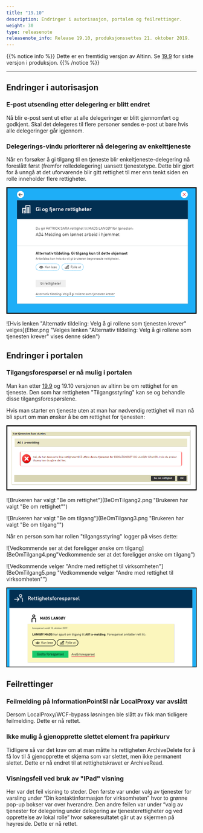 ```yaml
---
title: "19.10"
description: Endringer i autorisasjon, portalen og feilrettinger.
weight: 30
type: releasenote
releasenote_info: Release 19.10, produksjonssettes 21. oktober 2019.
---
```

{{% notice info %}}
Dette er en fremtidig versjon av Altinn. Se [19.9](../19-9) for siste versjon i produksjon.
{{% /notice %}}
***

## Endringer i autorisasjon

### E-post utsending etter delegering er blitt endret

Nå blir e-post sent ut etter at alle delegeringer er blitt gjennomført og godkjent. Skal det delegeres til flere personer sendes e-post ut bare hvis alle delegeringer går igjennom.

### Delegerings-vindu prioriterer nå delegering av enkelttjeneste

Når en forsøker å gi tilgang til en tjeneste blir enkeltjeneste-delegering nå foreslått først (fremfor rolledelegering) uansett tjenestetype. Dette blir gjort for å unngå at det uforvarende blir gitt rettighet til mer enn tenkt siden en rolle inneholder flere rettigheter.

![Denne siden kommer alltid opp først](for.png "Denne siden kommer alltid opp først")

![Hvis lenken "Alternativ tildeling: Velg å gi rollene som tjenesten krever" velges](Etter.png "Velges lenken "Alternativ tildeling: Velg å gi rollene som tjenesten krever" vises denne siden")

## Endringer i portalen

### Tilgangsforespørsel er nå mulig i portalen

Man kan etter [19.9](../19-9) og 19.10 versjonen av altinn be om rettighet for en tjeneste. Den som har rettigheten "Tilgangsstyring" kan se og behandle disse tilgangsforespørslene.

Hvis man starter en tjeneste uten at man har nødvendig rettighet vil man nå bli spurt om man ønsker å be om rettighet for tjenesten:

![Brukeren blir spurt om han/hun ønsker å be om rettighet](BeOmTilgang1.png "Brukeren blir spurt om han/hun ønsker å be om rettighet")

![Brukeren har valgt "Be om rettighet"](BeOmTilgang2.png "Brukeren har valgt "Be om rettighet"")

![Brukeren har valgt "Be om tilgang"](BeOmTilgang3.png "Brukeren har valgt "Be om tilgang"")



Når en person som har rollen "tilgangsstyring" logger på vises dette:

![Vedkommende ser at det foreligger ønske om tilgang](BeOmTilgang4.png"Vedkommende ser at det foreligger ønske om tilgang")

![Vedkommende velger "Andre med rettighet til virksomheten"](BeOmTilgang5.png "Vedkommende velger "Andre med rettighet til virksomheten"")

![Tilgang kan nå innvilges eller avslås](BeOmTilgang6.png "Tilgang kan nå innvilges eller avslås")

## Feilrettinger

### Feilmelding på InformationPointSI når LocalProxy var avslått

Dersom LocalProxy/WCF-bypass løsningen ble slått av fikk man tidligere feilmelding. Dette er nå rettet.

### Ikke mulig å gjenopprette slettet element fra papirkurv

Tidligere så var det krav om at man måtte ha rettigheten ArchiveDelete for å få lov til å gjenopprette et skjema som var slettet, men ikke permanent slettet. Dette er nå endret til at rettighetskravet er ArchiveRead.

### Visningsfeil ved bruk av "IPad" visning

Her var det feil visning to steder. Den første var under valg av tjenester for varsling under “Din kontaktinformasjon for virksomheten” hvor to grønne pop-up bokser var over hverandre. Den andre feilen var under “valg av tjenester for delegering under delegering av tjenesterettigheter og ved opprettelse av lokal rolle” hvor søkeresultatet går ut av skjermen på høyreside. Dette er nå rettet.
